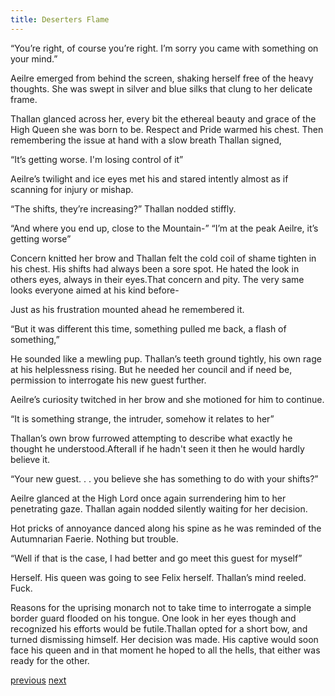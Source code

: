 ```yaml
---
title: Deserters Flame
---
```


“You’re right, of course you’re right. I’m sorry you came with something on your mind.”

Aeilre emerged from behind the screen, shaking herself free of the heavy thoughts. She was swept in silver and blue silks that clung to her delicate frame.

Thallan glanced across her, every bit the ethereal beauty and grace of the High Queen she was born to be. Respect and Pride warmed his chest. Then remembering the issue at hand with a slow breath Thallan signed,

“It’s getting worse. I'm losing control of it” 

Aeilre’s twilight and ice eyes met
his and stared intently almost as if scanning for injury or mishap.

“The shifts, they’re increasing?”
Thallan nodded stiffly. 

“And where you end up, close to the Mountain-”
“I’m at the peak Aeilre, it’s getting worse”

Concern knitted her brow and Thallan felt the cold coil of shame tighten in his chest. His shifts had always been a sore spot. He hated the look in others eyes, always in their eyes.That concern and pity. The very same looks everyone aimed at his kind
before- 

Just as his frustration mounted ahead he remembered it.

“But it was different this time, something pulled me back, a flash of something,”

He sounded like a mewling pup. Thallan’s teeth ground tightly, his own rage at his helplessness rising. But he needed her council and if need be, permission to interrogate his new guest further. 

Aeilre’s curiosity twitched in her brow and she motioned for him to continue.

“It is something strange, the intruder, somehow it relates to her”

Thallan’s own brow furrowed attempting to describe what exactly he thought he understood.Afterall if he hadn't seen it then he would hardly believe it. 

“Your new guest. . . you believe she has something to do with your
shifts?”

Aeilre glanced at the High Lord once again surrendering him to her penetrating gaze. Thallan again nodded silently waiting for her decision. 

Hot pricks of annoyance danced along his spine as he was reminded of the Autumnarian Faerie. Nothing but trouble.

“Well if that is the case, I had better and go meet this guest for myself”

Herself. His queen was going to see Felix herself. Thallan’s mind reeled.
Fuck.

Reasons for the uprising monarch not to take time to interrogate a simple border guard flooded on his tongue. One look in her eyes though and recognized his efforts would be futile.Thallan opted for a short bow, and turned dismissing himself. Her decision was made. His captive would soon face his queen and in that moment he hoped to all the hells, that either was ready for the other.



[previous](desertflame-34.html)
[next](desertflame-36.html)

